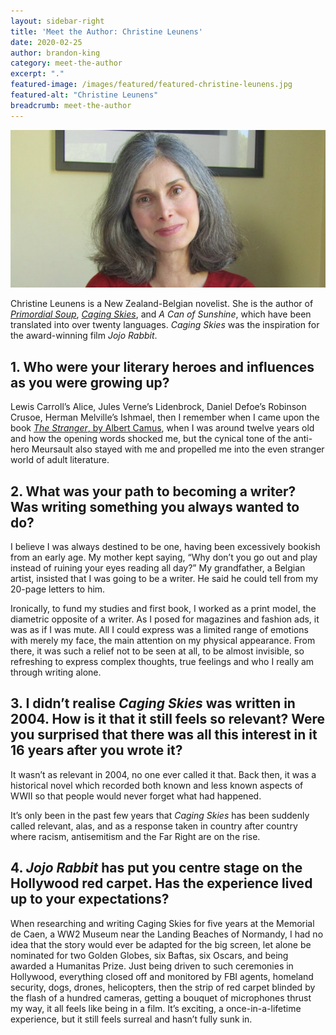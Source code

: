 ```yaml
---
layout: sidebar-right
title: 'Meet the Author: Christine Leunens'
date: 2020-02-25
author: brandon-king
category: meet-the-author
excerpt: "."
featured-image: /images/featured/featured-christine-leunens.jpg
featured-alt: "Christine Leunens"
breadcrumb: meet-the-author
---
```


![Christine Leunens](/images/featured/featured-christine-leunens.jpg)

Christine Leunens is a New Zealand-Belgian novelist. She is the author of [<cite>Primordial Soup</cite>](https://suffolk.spydus.co.uk/cgi-bin/spydus.exe/ENQ/OPAC/BIBENQ?BRN=2733274), [<cite>Caging Skies</cite>](https://suffolk.spydus.co.uk/cgi-bin/spydus.exe/ENQ/OPAC/BIBENQ?BRN=2656083), and <cite>A Can of Sunshine</cite>, which have been translated into over twenty languages. <cite>Caging Skies</cite> was the inspiration for the award-winning film <cite>Jojo Rabbit</cite>.

## 1. Who were your literary heroes and influences as you were growing up?

Lewis Carroll’s Alice, Jules Verne’s Lidenbrock, Daniel Defoe’s Robinson Crusoe, Herman Melville’s Ishmael, then I remember when I came upon the book [<cite>The Stranger</cite>, by Albert Camus](https://suffolk.spydus.co.uk/cgi-bin/spydus.exe/ENQ/OPAC/BIBENQ?BRN=315838), when I was around twelve years old and how the opening words shocked me, but the cynical tone of the anti-hero Meursault also stayed with me and propelled me into the even stranger world of adult literature.

## 2. What was your path to becoming a writer? Was writing something you always wanted to do?

I believe I was always destined to be one, having been excessively bookish from an early age. My mother kept saying, “Why don’t you go out and play instead of ruining your eyes reading all day?” My grandfather, a Belgian artist, insisted that I was going to be a writer. He said he could tell from my 20-page letters to him.

Ironically, to fund my studies and first book, I worked as a print model, the diametric opposite of a writer. As I posed for magazines and fashion ads, it was as if I was mute. All I could express was a limited range of emotions with merely my face, the main attention on my physical appearance. From there, it was such a relief not to be seen at all, to be almost invisible, so refreshing to express complex thoughts, true feelings and who I really am through writing alone.

## 3. I didn’t realise <cite>Caging Skies</cite> was written in 2004. How is it that it still feels so relevant? Were you surprised that there was all this interest in it 16 years after you wrote it?

It wasn’t as relevant in 2004, no one ever called it that. Back then, it was a historical novel which recorded both known and less known aspects of WWII so that people would never forget what had happened.

It’s only been in the past few years that <cite>Caging Skies</cite> has been suddenly called relevant, alas, and as a response taken in country after country where racism, antisemitism and the Far Right are on the rise.

## 4. <cite>Jojo Rabbit</cite> has put you centre stage on the Hollywood red carpet. Has the experience lived up to your expectations?

When researching and writing Caging Skies for five years at the Memorial de Caen, a WW2 Museum near the Landing Beaches of Normandy, I had no idea that the story would ever be adapted for the big screen, let alone be nominated for two Golden Globes, six Baftas, six Oscars, and being awarded a Humanitas Prize. Just being driven to such ceremonies in Hollywood, everything closed off and monitored by FBI agents, homeland security, dogs, drones, helicopters, then the strip of red carpet blinded by the flash of a hundred cameras, getting a bouquet of microphones thrust my way, it all feels like being in a film. It’s exciting, a once-in-a-lifetime experience, but it still feels surreal and hasn’t fully sunk in.

